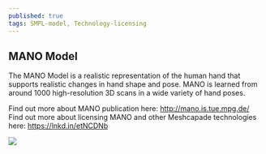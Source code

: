 ```yaml
---
published: true
tags: SMPL-model, Technology-licensing
---
```


## MANO Model

The MANO Model is a realistic representation of the human hand that supports realistic changes in hand shape and pose. MANO is learned from around 1000 high-resolution 3D scans in a wide variety of hand poses.

Find out more about MANO publication here:
http://mano.is.tue.mpg.de/
Find out more about licensing MANO and other Meshcapade technologies here:
https://lnkd.in/etNCDNb

![](https://1.bp.blogspot.com/-EplrYAJyqTM/XwTlczb_LTI/AAAAAAAAACg/2vEWMlCMKwQ4ZjaXtl6d_AQvnG2_7DKhgCK4BGAsYHg/s480/MANO%2BModel%2BGIF.gif)
